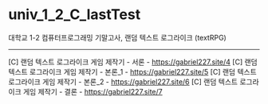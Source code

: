 # univ_1_2_C_lastTest
대학교 1-2 컴퓨터프로그래밍 기말고사, 랜덤 텍스트 로그라이크 (textRPG)

----------------------------------------------------------------

[C] 랜덤 텍스트 로그라이크 게임 제작기 - 서론 - https://gabriel227.site/4
[C] 랜덤 텍스트 로그라이크 게임 제작기 - 본론_1 - https://gabriel227.site/5
[C] 랜덤 텍스트 로그라이크 게임 제작기 - 본론_2 - https://gabriel227.site/6
[C] 랜덤 텍스트 로그라이크 게임 제작기 - 결론 - https://gabriel227.site/7
